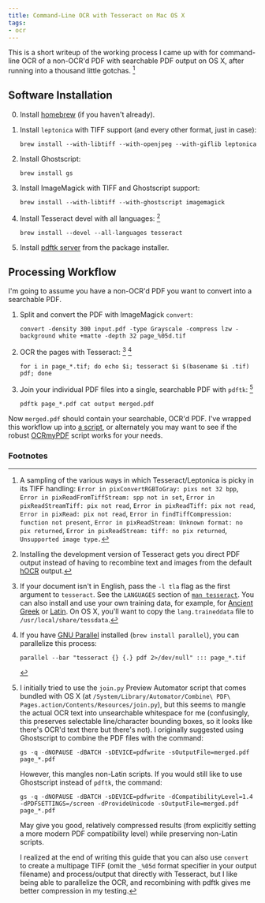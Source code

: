 ```yaml
---
title: Command-Line OCR with Tesseract on Mac OS X
tags:
- ocr
---
```


This is a short writeup of the working process I came up with for command-line OCR of a non-OCR'd PDF with searchable PDF output on OS X, after running into a thousand little gotchas. [^gotchas]

Software Installation
---------------------

  0. Install [homebrew](http://brew.sh/) (if you haven't already).
  1. Install `leptonica` with TIFF support (and every other format, just in case):

         brew install --with-libtiff --with-openjpeg --with-giflib leptonica

  2. Install Ghostscript:

         brew install gs

  3. Install ImageMagick with TIFF and Ghostscript support:

         brew install --with-libtiff --with-ghostscript imagemagick

  4. Install Tesseract devel with all languages: [^devel]

         brew install --devel --all-languages tesseract

  5. Install [pdftk server](https://www.pdflabs.com/tools/pdftk-server/) from the package installer.

Processing Workflow
-------------------

I'm going to assume you have a non-OCR'd PDF you want to convert into a searchable PDF.

  1. Split and convert the PDF with ImageMagick `convert`:

         convert -density 300 input.pdf -type Grayscale -compress lzw -background white +matte -depth 32 page_%05d.tif

  2. OCR the pages with Tesseract: [^lang] [^parallel]

         for i in page_*.tif; do echo $i; tesseract $i $(basename $i .tif) pdf; done

  3. Join your individual PDF files into a single, searchable PDF with `pdftk`: [^merging]

         pdftk page_*.pdf cat output merged.pdf

Now `merged.pdf` should contain your searchable, OCR'd PDF. I've wrapped this workflow up into [a script](https://gist.github.com/ryanfb/f792ce839c8f26e972cf), or alternately you may want to see if the robust [OCRmyPDF](https://github.com/fritz-hh/OCRmyPDF) script works for your needs.

### Footnotes

[^gotchas]: A sampling of the various ways in which Tesseract/Leptonica is picky in its TIFF handling: `Error in pixConvertRGBToGray: pixs not 32 bpp`, `Error in pixReadFromTiffStream: spp not in set`, `Error in pixReadStreamTiff: pix not read`, `Error in pixReadTiff: pix not read`, `Error in pixRead: pix not read`, `Error in findTiffCompression: function not present`, `Error in pixReadStream: Unknown format: no pix returned`, `Error in pixReadStream: tiff: no pix returned`, `Unsupported image type.`
[^lang]: If your document isn't in English, pass the `-l tla` flag as the first argument to `tesseract`. See the `LANGUAGES` section of [`man tesseract`](https://tesseract-ocr.googlecode.com/svn/trunk/doc/tesseract.1.html). You can also install and use your own training data, for example, for [Ancient Greek](http://ancientgreekocr.org/) or [Latin](https://ryanfb.github.io/latinocr/). On OS X, you'll want to copy the `lang.traineddata` file to `/usr/local/share/tessdata`.
[^merging]:
    I initially tried to use the `join.py` Preview Automator script that comes bundled with OS X (at `/System/Library/Automator/Combine\ PDF\ Pages.action/Contents/Resources/join.py`), but this seems to mangle the actual OCR text into unsearchable whitespace for me (confusingly, this preserves selectable line/character bounding boxes, so it looks like there's OCR'd text there but there's not). I originally suggested using Ghostscript to combine the PDF files with the command:

        gs -q -dNOPAUSE -dBATCH -sDEVICE=pdfwrite -sOutputFile=merged.pdf page_*.pdf

    However, this mangles non-Latin scripts. If you would still like to use Ghostscript instead of `pdftk`, the command:

        gs -q -dNOPAUSE -dBATCH -sDEVICE=pdfwrite -dCompatibilityLevel=1.4 -dPDFSETTINGS=/screen -dProvideUnicode -sOutputFile=merged.pdf page_*.pdf

    May give you good, relatively compressed results (from explicitly setting a more modern PDF compatibility level) while preserving non-Latin scripts.

    I realized at the end of writing this guide that you can also use `convert` to create a multipage TIFF (omit the `_%05d` format specifier in your output filename) and process/output that directly with Tesseract, but I like being able to parallelize the OCR,[^parallel] and recombining with pdftk gives me better compression in my testing.

[^devel]: Installing the development version of Tesseract gets you direct PDF output instead of having to recombine text and images from the default [hOCR](http://en.wikipedia.org/wiki/HOCR) output.
[^parallel]:
    If you have [GNU Parallel](http://www.gnu.org/software/parallel/) installed (`brew install parallel`), you can parallelize this process:

        parallel --bar "tesseract {} {.} pdf 2>/dev/null" ::: page_*.tif
